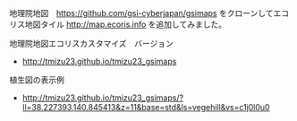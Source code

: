 地理院地図　https://github.com/gsi-cyberjapan/gsimaps
をクローンしてエコリス地図タイル http://map.ecoris.info
を追加してみました。

地理院地図エコリスカスタマイズ　バージョン

- http://tmizu23.github.io/tmizu23_gsimaps

植生図の表示例 

- http://tmizu23.github.io/tmizu23_gsimaps/?ll=38.227393,140.845413&z=11&base=std&ls=vegehill&vs=c1j0l0u0
